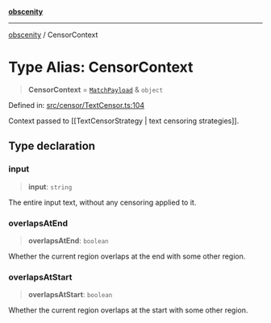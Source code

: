 [**obscenity**](../README.md)

***

[obscenity](../README.md) / CensorContext

# Type Alias: CensorContext

> **CensorContext** = [`MatchPayload`](../interfaces/MatchPayload.md) & `object`

Defined in: [src/censor/TextCensor.ts:104](https://github.com/jo3-l/obscenity/blob/a386fd116c14542130a643879987c21c9c8a4eb9/src/censor/TextCensor.ts#L104)

Context passed to [[TextCensorStrategy | text censoring strategies]].

## Type declaration

### input

> **input**: `string`

The entire input text, without any censoring applied to it.

### overlapsAtEnd

> **overlapsAtEnd**: `boolean`

Whether the current region overlaps at the end with some other region.

### overlapsAtStart

> **overlapsAtStart**: `boolean`

Whether the current region overlaps at the start with some other region.
